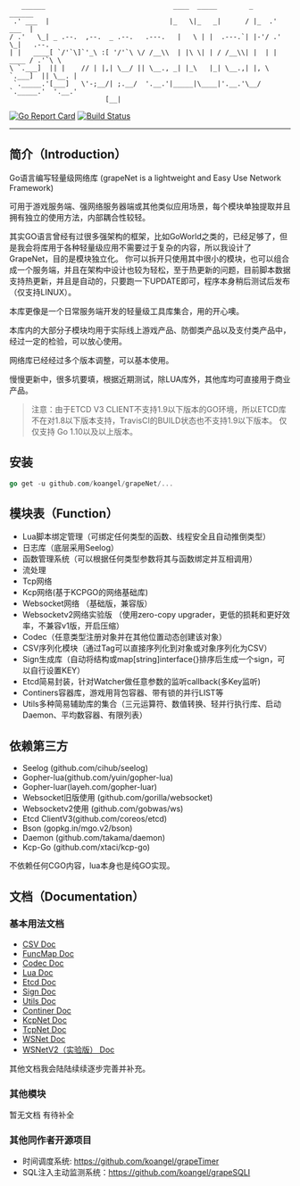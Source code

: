 ```
   ______                                ____  _____        _      ______           
 .' ___  |                              |_   \|_   _|      / |_  .' ___  |          
/ .'   \_| _ .--.  ,--.  _ .--.   .---.   |   \ | |  .---.`| |-'/ .'   \_|   .--.   
| |   ____[ `/'`\]`'_\ :[ '/'`\ \/ /__\\  | |\ \| | / /__\\| |  | |   ____ / .'`\ \ 
\ `.___]  || |    // | |,| \__/ || \__., _| |_\   |_| \__.,| |, \ `.___]  || \__. | 
 `._____.'[___]   \'-;__/| ;.__/  '.__.'|_____|\____|'.__.'\__/  `._____.'  '.__.'  
                        [__|                                                        
``` 

[![Go Report Card](https://goreportcard.com/badge/github.com/koangel/grapeNet)](https://goreportcard.com/report/github.com/koangel/grapeNet)  [![Build Status](https://secure.travis-ci.org/koangel/grapeNet.png)](http://travis-ci.org/koangel/grapeNet)

---

## 简介（Introduction）

Go语言编写轻量级网络库 (grapeNet is a lightweight and Easy Use Network Framework)

可用于游戏服务端、强网络服务器端或其他类似应用场景，每个模块单独提取并且拥有独立的使用方法，内部耦合性较轻。

其实GO语言曾经有过很多强架构的框架，比如GoWorld之类的，已经足够了，但是我会将库用于各种轻量级应用不需要过于复杂的内容，所以我设计了GrapeNet，目的是模块独立化。
你可以拆开只使用其中很小的模块，也可以组合成一个服务端，并且在架构中设计也较为轻松，至于热更新的问题，目前脚本数据支持热更新，并且是自动的，只要跑一下UPDATE即可，程序本身稍后测试后发布（仅支持LINUX）。

本库更像是一个日常服务端开发的轻量级工具库集合，用的开心噢。

本库内的大部分子模块均用于实际线上游戏产品、防御类产品以及支付类产品中，经过一定的检验，可以放心使用。

网络库已经经过多个版本调整，可以基本使用。

慢慢更新中，很多坑要填，根据近期测试，除LUA库外，其他库均可直接用于商业产品。

> 注意：由于ETCD V3 CLIENT不支持1.9以下版本的GO环境，所以ETCD库不在对1.8以下版本支持，TravisCI的BUILD状态也不支持1.9以下版本。
> 仅仅支持 Go 1.10以及以上版本。

## 安装

```go
go get -u github.com/koangel/grapeNet/...
```

## 模块表（Function）

* Lua脚本绑定管理（可绑定任何类型的函数、线程安全且自动推倒类型）
* 日志库（底层采用Seelog）
* 函数管理系统（可以根据任何类型参数将其与函数绑定并互相调用）
* 流处理
* Tcp网络
* Kcp网络(基于KCPGO的网络基础库)
* Websocket网络 （基础版，兼容版）
* Websocketv2网络实验版 （使用zero-copy upgrader，更低的损耗和更好效率，不兼容v1版，开启压缩）
* Codec（任意类型注册对象并在其他位置动态创建该对象）
* CSV序列化模块（通过Tag可以直接序列化到对象或对象序列化为CSV）
* Sign生成库（自动将结构或map[string]interface{}排序后生成一个sign，可以自行设置KEY）
* Etcd简易封装，针对Watcher做任意参数的监听callback(多Key监听)
* Continers容器库，游戏用背包容器、带有锁的并行LIST等
* Utils多种简易辅助库的集合（三元运算符、数值转换、轻并行执行库、启动Daemon、平均数容器、有限列表）

## 依赖第三方

* Seelog (github.com/cihub/seelog)
* Gopher-lua(github.com/yuin/gopher-lua)
* Gopher-luar(layeh.com/gopher-luar)
* Websocket旧版使用 (github.com/gorilla/websocket)
* Websocketv2使用 (github.com/gobwas/ws)
* Etcd ClientV3(github.com/coreos/etcd)
* Bson (gopkg.in/mgo.v2/bson)
* Daemon (github.com/takama/daemon)
* Kcp-Go (github.com/xtaci/kcp-go)

不依赖任何CGO内容，lua本身也是纯GO实现。

## 文档（Documentation）

### 基本用法文档

* [CSV Doc](./docs/CSV.md)
* [FuncMap Doc](./docs/FuncMap.md)
* [Codec Doc](./docs/Codec.md)
* [Lua Doc](./docs/LuaScript.md)
* [Etcd Doc](./docs/Etcd.md)
* [Sign Doc](./docs/Sign.md)
* [Utils Doc](./docs/Utils.md)
* [Continer Doc](./docs/Continer.md)
* [KcpNet Doc](./docs/KcpNet.md)
* [TcpNet Doc](./docs/TcpNet.md)
* [WSNet Doc](./docs/WSNet.md)
* [WSNetV2（实验版） Doc](./docs/WSNetV2.md)

其他文档我会陆陆续续逐步完善并补充。

### 其他模块

暂无文档 有待补全

### 其他同作者开源项目

* 时间调度系统: https://github.com/koangel/grapeTimer
* SQL注入主动监测系统：https://github.com/koangel/grapeSQLI
